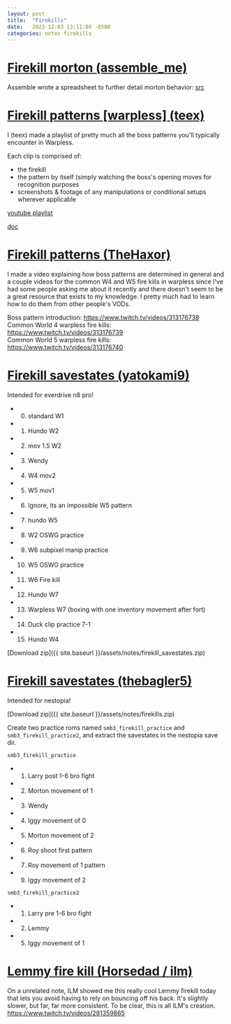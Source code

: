 ```yaml
---
layout: post
title:  "Firekills"
date:   2023-12-03 13:11:00 -0500
categories: notes firekills
---
```


# [Firekill morton (assemble_me)](#firekill-morton-assemble_me)

Assemble wrote a spreadsheet to further detail morton behavior: [src](https://docs.google.com/spreadsheets/d/e/2PACX-1vTgyb-gTH6rrxQI4_5KIJqMx6vrXKZRhKid6vg9a5XLYuf4e3VeI0qnpUuAI3jKjOc9ySScmPryQ6lf/pubhtml)

# [Firekill patterns [warpless] (teex)](#firekill-patterns-warpless-teex)

I (teex) made a playlist of pretty much all the boss patterns you'll typically encounter in Warpless. 

Each clip is comprised of:
- the firekill
- the pattern by itself (simply watching the boss's opening moves for recognition purposes
- screenshots & footage of any manipulations or conditional setups wherever applicable

[youtube playlist](https://www.youtube.com/playlist?list=PLjSZGQNren-IWJHjf6HQev-PE7bdYW4LE)

[doc](https://docs.google.com/spreadsheets/d/1sTi9g2cxaNCVkCTQ-Ez4mKshAD7zTKG3uK1pb1ys6oc/edit#gid=0)

# [Firekill patterns (TheHaxor)](#firekill-patterns-thehaxor)

I made a video explaining how boss patterns are determined in general and a
couple videos for the common W4 and W5 fire kills in warpless since I've had
some people asking me about it recently and there doesn't seem to be a great
resource that exists to my knowledge. I pretty much had to learn how to do
them from other people's VODs.

Boss pattern introduction: <https://www.twitch.tv/videos/313176738>  
Common World 4 warpless fire kills: <https://www.twitch.tv/videos/313176739>  
Common World 5 warpless fire kills: <https://www.twitch.tv/videos/313176740>  


# [Firekill savestates (yatokami9)](#firekill-savestates-yatokami9)

Intended for everdrive n8 pro!

* 0. standard W1
* 1.  Hundo W2
* 2. mov 1.5 W2
* 3. Wendy
* 4. W4 mov2
* 5. W5 mov1
* 6. Ignore, its an impossible W5 pattern
* 7. hundo W5
* 8. W2 OSWG practice
* 9. W6 subpixel manip practice
* 10. W5 OSWG practice
* 11. W6 Fire kill
* 12. Hundo W7
* 13. Warpless W7 (boxing with one inventory movement after fort)
* 14. Duck clip practice 7-1
* 15. Hundo W4

[Download zip]({{ site.baseurl }}/assets/notes/firekill_savestates.zip)

# [Firekill savestates (thebagler5)](#firekill-savestates-thebagler5)

Intended for nestopia!

[Download zip]({{ site.baseurl }}/assets/notes/firekills.zip)

Create two practice roms named `smb3_firekill_practice` and `smb3_firekill_practice2`,
and extract the savestates in the nestopia save dir.

`smb3_firekill_practice`

* 1. Larry post 1-6 bro fight
* 2. Morton movement of 1
* 3. Wendy
* 4. Iggy movement of 0
* 5. Morton movement of 2
* 6. Roy shoot first pattern
* 7. Roy movement of 1 pattern
* 9. Iggy movement of 2

`smb3_firekill_practice2`

* 1. Larry pre 1-6 bro fight
* 2. Lemmy
* 5. Iggy movement of 1

# [Lemmy fire kill (Horsedad / ilm)](#lemmy-fire-kill-horsedad--ilm)

On a unrelated note, ILM showed me this really cool Lemmy firekill today that
lets you avoid having to rely on bouncing off his back. It's slightly slower,
but far, far more consistent. To be clear, this is all ILM's creation.
<https://www.twitch.tv/videos/281359865>

